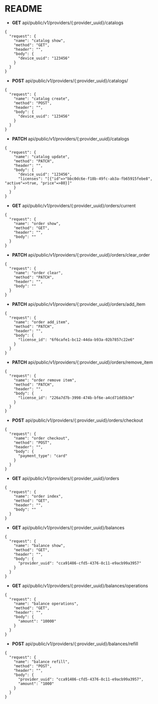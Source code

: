 # README


* __GET__ api/public/v1/providers/{:provider_uuid}/catalogs
```
{
  "request": {
    "name": "catalog show",
    "method": "GET",
    "header": "",
    "body": {
      "device_uuid": "123456"
    }
  }
}
```
* __POST__ api/public/v1/providers/{:provider_uuid}/catalogs/
```
{
  "request": {
    "name": "catalog create",
    "method": "POST",
    "header": "",
    "body": {
      "device_uuid": "123456"
    }
  }
}
```
* __PATCH__ api/public/v1/providers/{:provider_uuid}/catalogs
```
{
  "request": {
    "name": "catalog update",
    "method": "PATCH",
    "header": "",
    "body": {
      "device_uuid": "123456",
      "licenses": "[{"id"=>"bbc0dc6e-f18b-49fc-ab3a-fb65915febe8", "active"=>true, "price"=>80}]"
    }
  }
}
```
* __GET__ api/public/v1/providers/{:provider_uuid}/orders/current
```
{
  "request": {
    "name": "order show",
    "method": "GET",
    "header": "",
    "body": ""
  }
}
```
* __PATCH__ api/public/v1/providers/{:provider_uuid}/orders/clear_order
```
{
  "request": {
    "name": "order clear",
    "method": "PATCH",
    "header": "",
    "body": ""
  }
}
```
* __PATCH__ api/public/v1/providers/{:provider_uuid}/orders/add_item
```
{
  "request": {
    "name": "order add_item",
    "method": "PATCH",
    "header": "",
    "body": {
      "license_id": "6f6cafe1-bc12-44da-b93a-02b7857c22e6"
    }
  }
}
```
* __PATCH__ api/public/v1/providers/{:provider_uuid}/orders/remove_item
```
{
  "request": {
    "name": "order remove item",
    "method": "PATCH",
    "header": "",
    "body": {
      "license_id": "226a7d7b-3998-474b-bf6e-a4cd71dd5b3e"
    }
  }
}
```
* __POST__ api/public/v1/providers/{:provider_uuid}/orders/checkout
```
{
  "request": {
    "name": "order checkout",
    "method": "POST",
    "header": "",
    "body": {
      "payment_type": "card"
    }
  }
}
```
* __GET__ api/public/v1/providers/{:provider_uuid}/orders
```
{
  "request": {
    "name": "order index",
    "method": "GET",
    "header": "",
    "body": ""
  }
}
```
* __GET__ api/public/v1/providers/{:provider_uuid}/balances
```
{
  "request": {
    "name": "balance show",
    "method": "GET",
    "header": "",
    "body": {
      "provider_uuid": "cca91486-cfd5-4376-8c11-e9acb99a3957"
    }
  }
}
```
* __GET__ api/public/v1/providers/{:provider_uuid}/balances/operations
```
{
  "request": {
    "name": "balance operations",
    "method": "GET",
    "header": "",
    "body": {
      "amount": "10000"
    }
  }
}
```
* __POST__ api/public/v1/providers/{:provider_uuid}/balances/refill
```
{
  "request": {
    "name": "balance refill",
    "method": "POST",
    "header": "",
    "body": {
      "provider_uuid": "cca91486-cfd5-4376-8c11-e9acb99a3957",
      "amount": "1000"
    }
  }
}
```
